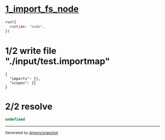 # [1_import_fs_node](../../js_import_fs.test.mjs#L24)

```js
run({
  runtime: "node",
})
```

# 1/2 write file "./input/test.importmap"

```importmap
{
  "imports": {},
  "scopes": {}
}
```

# 2/2 resolve

```js
undefined
```

---

<sub>
  Generated by <a href="https://github.com/jsenv/core/tree/main/packages/independent/snapshot">@jsenv/snapshot</a>
</sub>
